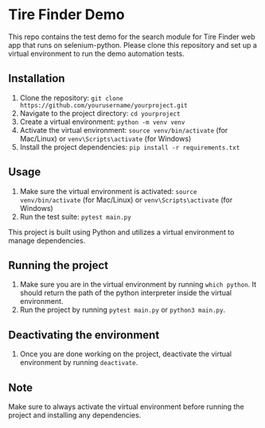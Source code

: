 
# Tire Finder Demo

This repo contains the test demo for the search module for Tire Finder web app that runs on selenium-python. Please clone this repository and set up a virtual environment to run the demo automation tests.

## Installation

1. Clone the repository: `git clone https://github.com/yourusername/yourproject.git`
2. Navigate to the project directory: `cd yourproject`
3. Create a virtual environment: `python -m venv venv`
4. Activate the virtual environment: `source venv/bin/activate` (for Mac/Linux) or `venv\Scripts\activate` (for Windows)
5. Install the project dependencies: `pip install -r requirements.txt`

## Usage

1. Make sure the virtual environment is activated: `source venv/bin/activate` (for Mac/Linux) or `venv\Scripts\activate` (for Windows)
2. Run the test suite: `pytest main.py`

This project is built using Python and utilizes a virtual environment to manage dependencies.


## Running the project
1. Make sure you are in the virtual environment by running `which python`. It should return the path of the python interpreter inside the virtual environment.
2. Run the project by running `pytest main.py` or `python3 main.py`.

## Deactivating the environment
1. Once you are done working on the project, deactivate the virtual environment by running `deactivate`.

## Note
Make sure to always activate the virtual environment before running the project and installing any dependencies.
